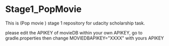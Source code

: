 # Stage1_PopMovie
This is (Pop movie ) stage 1 repository for udacity scholarship task.

please edit the APIKEY of movieDB within your own APIKEY, go to gradle.properties then change MOVIEDBAPIKEY="XXXX" with yours APIKEY
